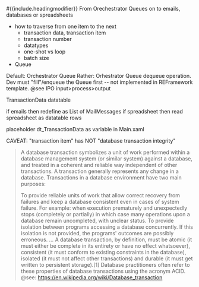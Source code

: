 

#{{include.headingmodifier}} From Orechestrator Queues on to emails, databases or spreadsheets

- how to traverse from one item to the next
  - transaction data, transaction item
  - transaction number
  - datatypes
  - one-shot vs loop
  - batch size
- Queue

Default: Orchestrator Queue
Rather: Orhestrator Queue dequeue operation. Dev must "fill"/enqueue the Queue first -- not implemented in REFramework template.
@see IPO input>process>output

TransactionData datatable

if emails then redefine as List of MailMessages
if spreadsheet then read spreadsheet as datatable rows


placeholder dt_TransactionData as variable in Main.xaml


CAVEAT: "transaction item" has NOT "database transaction integrity"
> A database transaction symbolizes a unit of work performed within a database management system (or similar system) against a database, and treated in a coherent and reliable way independent of other transactions. A transaction generally represents any change in a database. Transactions in a database environment have two main purposes:
>
> To provide reliable units of work that allow correct recovery from failures and keep a database consistent even in cases of system failure. For example: when execution prematurely and unexpectedly stops (completely or partially) in which case many operations upon a database remain uncompleted, with unclear status.
> To provide isolation between programs accessing a database concurrently. If this isolation is not provided, the programs' outcomes are possibly erroneous.
> …
> A database transaction, by definition, must be atomic (it must either be complete in its entirety or have no effect whatsoever), consistent (it must conform to existing constraints in the database), isolated (it must not affect other transactions) and durable (it must get written to persistent storage).[1] Database practitioners often refer to these properties of database transactions using the acronym ACID.
> @see: https://en.wikipedia.org/wiki/Database_transaction


